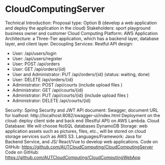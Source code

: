 # CloudComputingServer

Technical Introduction:
Proposal type: Option B (develop a web application and deploy the application in the cloud)
Stakeholders: sport playground business owner and customer
Cloud Computing Platform: AWS 
Application Architecture: a Three-Tier application, which has a backend layer, database layer, and client layer.
Decoupling Services:  Restful API design: 
- User: /api/users/login 
- User: /api/users/register
- User: POST /api/orders
- User: GET /api/orders/{id}
- User and Administrator: PUT /api/orders/{id} (status: waiting, done)
- User: DELETE /api/orders/{id}
- Administrator: POST /api/courts (include upload files )
- Administrator: GET /api/courts/{id}
- Administrator: PUT /api/courts/{id}  (include upload files )
- Administrator: DELETE /api/courts/{id}

Security: Spring Security and JWT
API document: Swagger, document URL for loalhost: http://localhost:8082/swagger-ui/index.html
Deployment on the cloud: deploy client side and back end (Restful API) on  AWS Lambda.
Cloud Database: We will choose NoSQL databases DynamoDB
Storage: web application assets such as pictures, files, etc., will be stored on cloud storage services such as AWS S3.
Languages/Framework:  Java for Backend Service, and JS/ React/Vue to develop web applications.
Code on GitHub:  https://github.com/AUTCloudComputing/CloudComputingServer 
Code on GitHub:  https://github.com/AUTCloudComputing/CloudComputingWebApp 
 
